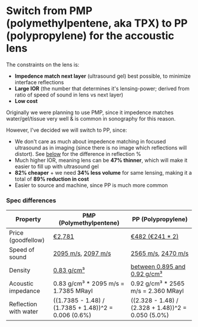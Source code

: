 # Switch from PMP (polymethylpentene, aka TPX) to PP (polypropylene) for the accoustic lens

The constraints on the lens is:
- **Impedence match next layer** (ultrasound gel) best possible, to minimize interface reflections
- **Large IOR** (the number that determines it's lensing-power; derived from ratio of speed of sound in lens vs next layer)
- **Low cost**

Originally we were planning to use PMP, since it impedence matches water/gel/tissue very well & is common in sonography for this reason.

However, I've decided we will switch to PP, since:
- We don't care as much about impedence matching in focused ultrasound as in imaging (since there is no image which reflections will distort). See [below]() for the difference in reflection %
- Much higher IOR, meaning lens can be **47% thinner**, which will make it easier to fill up with ultrasound gel
- **82% cheaper** + we need **34% less volume** for same lensing, making it a total of **89% reduction in cost**
- Easier to source and machine, since PP is much more common

### Spec differences

| Property                | PMP (Polymethylpentene)                                                                 | PP (Polypropylene)                                                                 |
|-------------------------|-----------------------------------------------------------------------------------------|-----------------------------------------------------------------------------------|
| Price (goodfellow)      | [€2,781](https://www.goodfellow.com/eu/tpx-mx004-pmp-rod-1000003171)                    | [€482 (€241 * 2)](https://www.goodfellow.com/eu/pp-rod-1000170613)                |
| Speed of sound          | [2095 m/s](https://www.sciencedirect.com/science/article/abs/pii/S0301562911002857), [2097 m/s](https://www.osti.gov/servlets/purl/1574369) | [2565 m/s](https://www.ndt.net/links/proper.htm), [2470 m/s](https://www.signal-processing.com/table.php) |
| Density                 | [0.83 g/cm³](https://en.wikipedia.org/wiki/Polymethylpentene)                           | [between 0.895 and 0.92 g/cm³](https://plasticseurope.org/plastics-explained/a-large-family/polyolefins/#:~:text=PP%20(polypropylene)%3A%20The%20density,plastic%20with%20the%20lowest%20density.) |
| Acoustic impedance      | 0.83 g/cm³ * 2095 m/s = 1.7385 MRayl                                                    | 0.92 g/cm³ * 2565 m/s = 2.360 MRayl                                             |
| Reflection with water   | ((1.7385 - 1.48) / (1.7385 + 1.48))^2 = 0.006 (0.6%)                                      | ((2.328 - 1.48) / (2.328 + 1.48))^2 = 0.050 (5.0%)                                  |